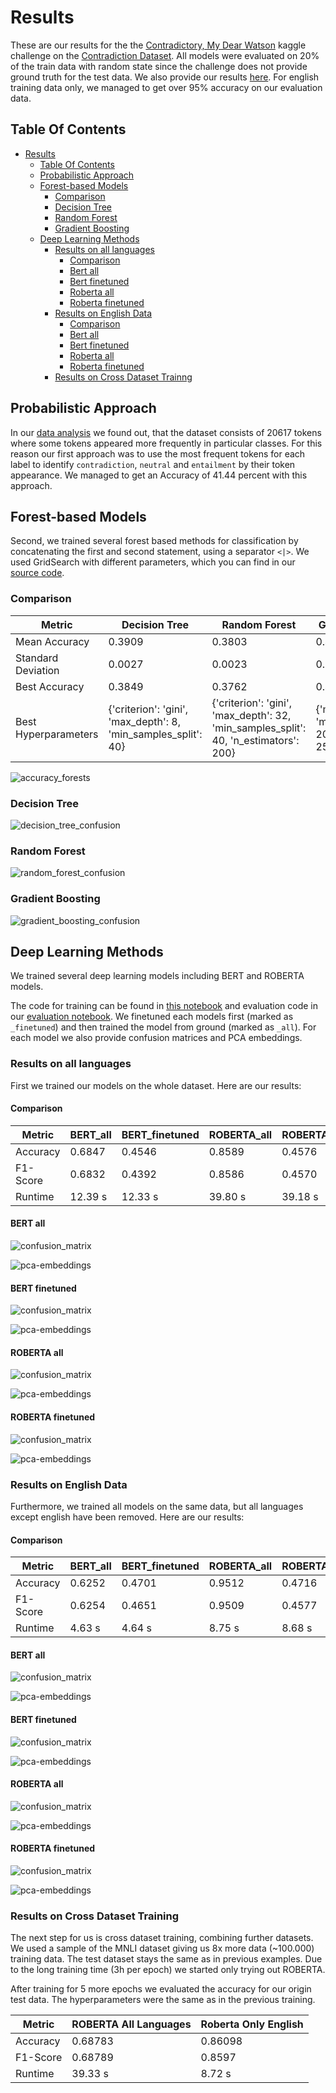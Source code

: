 # Results

These are our results for the the [Contradictory, My Dear Watson](https://www.kaggle.com/competitions/contradictory-my-dear-watson/data) kaggle challenge on the [Contradiction Dataset](https://www.kaggle.com/competitions/contradictory-my-dear-watson/data). All models were evaluated on 20% of the train data with random state since the challenge does not provide ground truth for the test data. We also provide our results [here](\final-project\output). For english training data only, we managed to get over 95% accuracy on our evaluation data. 

## Table Of Contents

- [Results](#results)
    - [Table Of Contents](#table-of-contents)
    - [Probabilistic Approach](#probabilistic-approach)
    - [Forest-based Models](#forest-based-models)
        - [Comparison](#comparison)
        - [Decision Tree](#decision-tree)
        - [Random Forest](#random-forest)
        - [Gradient Boosting](#gradient-boosting)
    - [Deep Learning Methods](#deep-learning-methods)
        - [Results on all languages](#results-on-all-languages)
            - [Comparison](#comparison-1)
            - [Bert all](#bert-all)
            - [Bert finetuned](#bert-finetuned)
            - [Roberta all](#roberta-all)
            - [Roberta finetuned](#roberta-finetuned)
        - [Results on English Data](#results-on-english-data)
            - [Comparison](#comparison-2)
            - [Bert all](#bert-all-1)
            - [Bert finetuned](#bert-finetuned-1)
            - [Roberta all](#roberta-all-1)
            - [Roberta finetuned](#roberta-finetuned-1)
        - [Results on Cross Dataset Trainng](#results-on-cross-dataset-training)

## Probabilistic Approach

In our [data analysis](/final-project/ProjectWork_1.ipynb) we found out, that the dataset consists of 20617 tokens where some tokens appeared more frequently in particular classes. For this reason our first approach was to use the most frequent tokens for each label to identify `contradiction`, `neutral` and `entailment` by their token appearance. We managed to get an Accuracy of 41.44 percent with this approach.

## Forest-based Models

Second, we trained several forest based methods for classification by concatenating the first and second statement, using a separator `<|>`. We used GridSearch with different parameters, which you can find in our [source code](/final-project/ProjectWork_2.ipynb).

### Comparison

| Metric              |Decision Tree | Random Forest   | Gradient Boosting |
|---------------------|--------------|-----------------|-------------------|
|Mean Accuracy        |0.3909        |0.3803           |0.4030
|Standard Deviation   |0.0027        |0.0023           |0.0056
|Best Accuracy        |0.3849        |0.3762           |0.4154
|Best Hyperparameters |{'criterion': 'gini', 'max_depth': 8, 'min_samples_split': 40} | {'criterion': 'gini', 'max_depth': 32, 'min_samples_split': 40, 'n_estimators': 200} | {'max_depth': 8, 'min_samples_split': 20, 'n_estimators': 25} |

![accuracy_forests](/docs/accuracy_forests.png)

### Decision Tree

![decision_tree_confusion](/docs/decision_tree_confusion.png)

### Random Forest

![random_forest_confusion](/docs/random_forest_confusion.png)

### Gradient Boosting

![gradient_boosting_confusion](/docs/decision_tree_confusion.png)

## Deep Learning Methods

We trained several deep learning models including BERT and ROBERTA models.

The code for training can be found in [this notebook](/final-project/ProjectWork_5.ipynb) and evaluation code in our [evaluation notebook](/final-project/EvaluateTransformers.ipynb). We finetuned each models first (marked as `_finetuned`) and then trained the model from ground (marked as `_all`). For each model we also provide confusion matrices and PCA embeddings.

### Results on all languages

First we trained our models on the whole dataset. Here are our results:

#### Comparison

| Metric | BERT_all | BERT_finetuned | ROBERTA_all | ROBERTA_finetuned |
|--------|----------|----------------|-------------|-------------------|
|Accuracy|0.6847    |0.4546          |0.8589       | 0.4576            |
|F1-Score|0.6832    |0.4392          |0.8586       | 0.4570 	       |
|Runtime |12.39 s   |12.33 s         |39.80 s      | 39.18 s           |

#### BERT all

![confusion_matrix](/final-project/output/all_languages/bert-checkpoint-2752/confusion-matrix.png)

![pca-embeddings](/final-project/output/all_languages/bert-checkpoint-2752/pca-embeddings.png)

#### BERT finetuned

![confusion_matrix](/final-project/output/all_languages/bert-checkpoint-374-finetuned/confusion-matrix.png)

![pca-embeddings](/final-project/output/all_languages/bert-checkpoint-374-finetuned/pca-embeddings.png)

#### ROBERTA all
![confusion_matrix](/final-project/output/all_languages/roberta-checkpoint-21816-all/confusion-matrix.png)

![pca-embeddings](/final-project/output/all_languages/roberta-checkpoint-21816-all/pca-embeddings.png)

#### ROBERTA finetuned
![confusion_matrix](/final-project/output/all_languages/roberta-checkpoint-4816-finetuned/confusion-matrix.png)

![pca-embeddings](/final-project/output/all_languages/roberta-checkpoint-4816-finetuned/pca-embeddings.png)

### Results on English Data

Furthermore, we trained all models on the same data, but all languages except english have been removed. Here are our results:

#### Comparison

| Metric | BERT_all | BERT_finetuned | ROBERTA_all | ROBERTA_finetuned |
|--------|----------|----------------|-------------|-------------------|
|Accuracy|0.6252    |0.4701          |0.9512       | 0.4716            |
|F1-Score|0.6254    |0.4651          |0.9509       | 0.4577 	       |
|Runtime |4.63 s    |4.64 s          |8.75 s       | 8.68 s            |

#### BERT all

![confusion_matrix](/final-project/output/only_english/bert-checkpoint-2752/confusion-matrix.png)

![pca-embeddings](/final-project/output/only_english/bert-checkpoint-2752/pca-embeddings.png)

#### BERT finetuned

![confusion_matrix](/final-project/output/only_english/bert-checkpoint-374-finetuned/confusion-matrix.png)

![pca-embeddings](/final-project/output/only_english/bert-checkpoint-374-finetuned/pca-embeddings.png)

#### ROBERTA all
![confusion_matrix](/final-project/output/only_english/roberta-checkpoint-21816-all/confusion-matrix.png)

![pca-embeddings](/final-project/output/only_english/roberta-checkpoint-21816-all/pca-embeddings.png)

#### ROBERTA finetuned
![confusion_matrix](/final-project/output/only_english/roberta-checkpoint-4816-finetuned/confusion-matrix.png)

![pca-embeddings](/final-project/output/only_english/roberta-checkpoint-4816-finetuned/pca-embeddings.png)


### Results on Cross Dataset Training

The next step for us is cross dataset training, combining further datasets. We used a sample of the MNLI dataset giving us 8x more data (~100.000) training data. The test dataset stays the same as in previous examples. Due to the long training time (3h per epoch) we started only trying out ROBERTA.

After training for 5 more epochs we evaluated the accuracy for our origin test data. The hyperparameters were the same as in the previous training.

| Metric   | ROBERTA All Languages | Roberta Only English |
| -------- | --------------------- | -------------------- |
| Accuracy | 0.68783               | 0.86098              |
| F1-Score | 0.68789               | 0.8597               |
| Runtime  | 39.33 s               | 8.72 s               |
